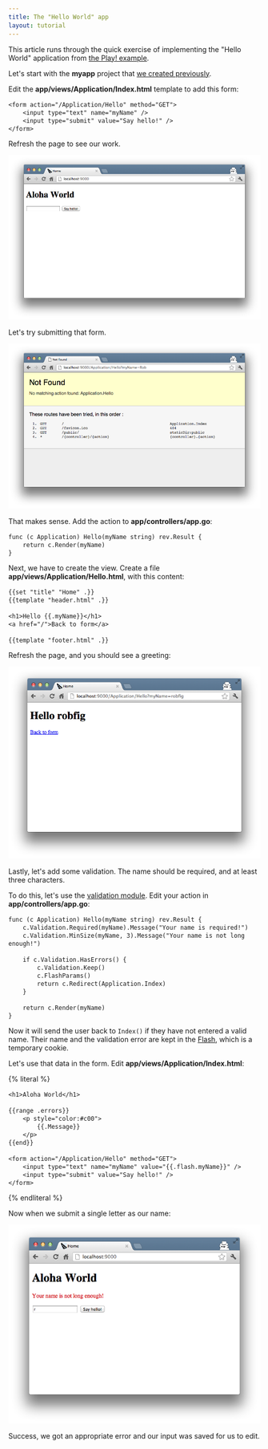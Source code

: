 ```yaml
---
title: The "Hello World" app
layout: tutorial
---
```


This article runs through the quick exercise of implementing the "Hello World"
application from
[the Play! example](http://www.playframework.org/documentation/1.2.4/firstapp).

Let's start with the **myapp** project that [we created previously](createapp.html).

Edit the **app/views/Application/Index.html** template to add this form:

	<form action="/Application/Hello" method="GET">
	    <input type="text" name="myName" />
	    <input type="submit" value="Say hello!" />
	</form>

Refresh the page to see our work.

![The Say Hello form](../img/AlohaForm.png)

Let's try submitting that form.

![Route not found](../img/HelloRouteNotFound.png)

That makes sense.  Add the action to **app/controllers/app.go**:

	func (c Application) Hello(myName string) rev.Result {
		return c.Render(myName)
	}


Next, we have to create the view.  Create a file
**app/views/Application/Hello.html**, with this content:

	{{set "title" "Home" .}}
	{{template "header.html" .}}

	<h1>Hello {{.myName}}</h1>
	<a href="/">Back to form</a>

	{{template "footer.html" .}}

Refresh the page, and you should see a greeting:

![Hello Robfig](../img/HelloRobfig.png)

Lastly, let's add some validation.  The name should be required, and at least
three characters.

To do this, let's use the [validation module](../manual/validation.html).  Edit
your action in **app/controllers/app.go**:

	func (c Application) Hello(myName string) rev.Result {
		c.Validation.Required(myName).Message("Your name is required!")
		c.Validation.MinSize(myName, 3).Message("Your name is not long enough!")

		if c.Validation.HasErrors() {
			c.Validation.Keep()
			c.FlashParams()
			return c.Redirect(Application.Index)
		}

		return c.Render(myName)
	}

Now it will send the user back to `Index()` if they have not entered a valid
name. Their name and the validation error are kept in the
[Flash](../manual/sessionflash.html), which is a temporary cookie.

Let's use that data in the form.  Edit **app/views/Application/Index.html**:

{% literal %}

	<h1>Aloha World</h1>

	{{range .errors}}
		<p style="color:#c00">
			{{.Message}}
		</p>
	{{end}}

	<form action="/Application/Hello" method="GET">
		<input type="text" name="myName" value="{{.flash.myName}}" />
		<input type="submit" value="Say hello!" />
	</form>

{% endliteral %}

Now when we submit a single letter as our name:

![Example error](../img/HelloNameNotLongEnough.png)

Success, we got an appropriate error and our input was saved for us to edit.
